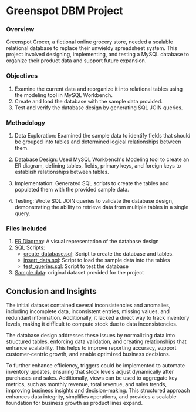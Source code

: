 # Greenspot DBM Project
### Overview
Greenspot Grocer, a fictional online grocery store, needed a scalable relational database to replace their unwieldy spreadsheet system. This project involved designing, implementing, and testing a MySQL database to organize their product data and support future expansion. 

### Objectives
1. Examine the current data and reorganize it into relational tables using the modeling tool in MySQL Workbench. 
2. Create and load the database with the sample data provided. 
3. Test and verify the database design by generating SQL JOIN queries. 

### Methodology
1. Data Exploration:
   Examined the sample data to identify fields that should be grouped into tables and determined logical relationships between them.

2. Database Design:
   Used MySQL Workbench's Modeling tool to create an ER diagram, defining tables, fields, primary keys, and foreign keys to establish relationships between tables.

3. Implementation:
   Generated SQL scripts to create the tables and populated them with the provided sample data.

4. Testing:
   Wrote SQL JOIN queries to validate the database design, demonstrating the ability to retrieve data from multiple tables in a single query.

### Files Included
1. [ER Diagram](https://github.com/oluwadunni1/greenspotdbm/blob/main/ERdiagram.png): A visual representation of the database design
2. SQL Scripts:
   * [create_database.sql](https://github.com/oluwadunni1/greenspotdbm/blob/main/createScript.sql): Script to create the database and tables.
   * [insert_data.sql](https://github.com/oluwadunni1/greenspotdbm/blob/main/insertScript.sql): Script to load the sample data into the tables
   * [test_queries.sql](https://github.com/oluwadunni1/greenspotdbm/blob/main/testJoins.sql): Script to test the database
4. [Sample data](https://github.com/oluwadunni1/greenspotdbm/blob/main/GreenspotDataset.csv): original dataset provided for the project


## Conclusion and Insights
The initial dataset contained several inconsistencies and anomalies, including incomplete data, inconsistent entries, missing values, and redundant information. Additionally, it lacked a direct way to track inventory levels, making it difficult to compute stock due to data inconsistencies.

The database design addresses these issues by normalizing data into structured tables, enforcing data validation, and creating relationships that enhance scalability. This helps to improve reporting accuracy, support customer-centric growth, and enable optimized business decisions.

To further enhance efficiency, triggers could be implemented to automate inventory updates, ensuring that stock levels adjust dynamically after purchases and sales. Additionally, views can be used to aggregate key metrics, such as monthly revenue, total revenue, and sales trends, improving business insights and decision-making. 
This structured approach enhances data integrity, simplifies operations, and provides a scalable foundation for business growth as product lines expand.

